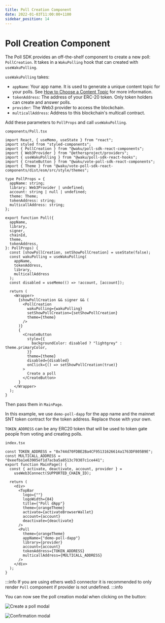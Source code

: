 ```yaml
---
title: Poll Creation Component
date: 2022-01-03T11:00:00+1100
sidebar_position: 14
---
```


# Poll Creation Component

The Poll SDK provides an off-the-shelf component to create a new poll: `PollCreation`.
It takes in a `WakuPolling` hook that can created with `useWakuPolling`.

`useWakuPolling` takes:

- `appName`: Your app name.
  It is used to generate a unique content topic for your polls.
  See [How to Choose a Content Topic](/docs/guides/01_choose_content_topic/) for more information.
- `tokenAddress`: The address of your ERC-20 token.
  Only token holders can create and answer polls.
- `provider`: The Web3 provider to access the blockchain.
- `multicallAddress`: Address to this blockchain's multicall contract.

Add these parameters to `PollProps` and call `useWakuPolling`.

`components/Poll.tsx`

```tsx
import React, { useMemo, useState } from "react";
import styled from "styled-components";
import { PollCreation } from "@waku/poll-sdk-react-components";
import { Web3Provider } from "@ethersproject/providers";
import { useWakuPolling } from "@waku/poll-sdk-react-hooks";
import { CreateButton } from "@waku/vote-poll-sdk-react-components";
import { Theme } from "@waku/vote-poll-sdk-react-components/dist/esm/src/style/themes";

type PollProps = {
  appName: string;
  library: Web3Provider | undefined;
  account: string | null | undefined;
  theme: Theme;
  tokenAddress: string;
  multicallAddress: string;
};

export function Poll({
  appName,
  library,
  signer,
  chainId,
  theme,
  tokenAddress,
}: PollProps) {
  const [showPollCreation, setShowPollCreation] = useState(false);
  const wakuPolling = useWakuPolling(
    appName,
    tokenAddress,
    library,
    multicallAddress
  );
  const disabled = useMemo(() => !account, [account]);

  return (
    <Wrapper>
      {showPollCreation && signer && (
        <PollCreation
          wakuPolling={wakuPolling}
          setShowPollCreation={setShowPollCreation}
          theme={theme}
        />
      )}
      {
        <CreateButton
          style={{
            backgroundColor: disabled ? "lightgrey" : theme.primaryColor,
          }}
          theme={theme}
          disabled={disabled}
          onClick={() => setShowPollCreation(true)}
        >
          Create a poll
        </CreateButton>
      }
    </Wrapper>
  );
}
```

Then pass them in `MainPage`.

In this example, we use `demo-poll-dapp` for the app name and the mainnet SNT token contract for the token address.
Replace those with your own.

`TOKEN_ADDRESS` can be any ERC20 token that will be used to token gate people from voting and creating polls.

`index.tsx`

```tsx
const TOKEN_ADDRESS = "0x744d70FDBE2Ba4CF95131626614a1763DF805B9E";
const MULTICALL_ADDRESS = "0xeefba1e63905ef1d7acba5a8513c70307c1ce441";
export function MainPage() {
  const { activate, deactivate, account, provider } =
    useWeb3Connect(SUPPORTED_CHAIN_ID);

  return (
    <div>
      <TopBar
        logo={""}
        logoWidth={84}
        title={"Poll dApp"}
        theme={orangeTheme}
        activate={activateBrowserWallet}
        account={account}
        deactivate={deactivate}
      />
      <Poll
        theme={orangeTheme}
        appName={"demo-poll-dapp"}
        library={provider}
        account={account}
        tokenAddress={TOKEN_ADDRESS}
        multicallAddress={MULTICALL_ADDRESS}
      />
    </div>
  );
}
```

:::info
If you are using ethers web3 connector it is recommended to only render `Poll` component if provider is not undefined.
:::info

You can now see the poll creation modal when clicking on the button:

![Create a poll modal](/assets/poll_sdk/create-a-poll-component.png)

![Confirmation modal](/assets/poll_sdk/poll-created.png)

